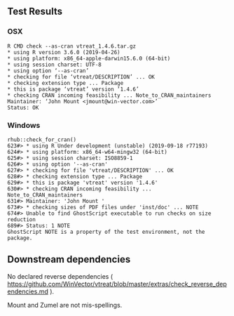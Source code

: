 

## Test Results



### OSX

    R CMD check --as-cran vtreat_1.4.6.tar.gz 
    * using R version 3.6.0 (2019-04-26)
    * using platform: x86_64-apple-darwin15.6.0 (64-bit)
    * using session charset: UTF-8
    * using option ‘--as-cran’
    * checking for file ‘vtreat/DESCRIPTION’ ... OK
    * checking extension type ... Package
    * this is package ‘vtreat’ version ‘1.4.6’
    * checking CRAN incoming feasibility ... Note_to_CRAN_maintainers
    Maintainer: ‘John Mount <jmount@win-vector.com>’
    Status: OK


### Windows

    rhub::check_for_cran()
    623#> * using R Under development (unstable) (2019-09-18 r77193)
    624#> * using platform: x86_64-w64-mingw32 (64-bit)
    625#> * using session charset: ISO8859-1
    626#> * using option '--as-cran'
    627#> * checking for file 'vtreat/DESCRIPTION' ... OK
    628#> * checking extension type ... Package
    629#> * this is package 'vtreat' version '1.4.6'
    630#> * checking CRAN incoming feasibility ... Note_to_CRAN_maintainers
    631#> Maintainer: 'John Mount '
    673#> * checking sizes of PDF files under 'inst/doc' ... NOTE
    674#> Unable to find GhostScript executable to run checks on size reduction
    689#> Status: 1 NOTE
    GhostScript NOTE is a property of the test environment, not the package.

## Downstream dependencies

No declared reverse dependencies ( https://github.com/WinVector/vtreat/blob/master/extras/check_reverse_dependencies.md ).

     
Mount and Zumel are not mis-spellings.


